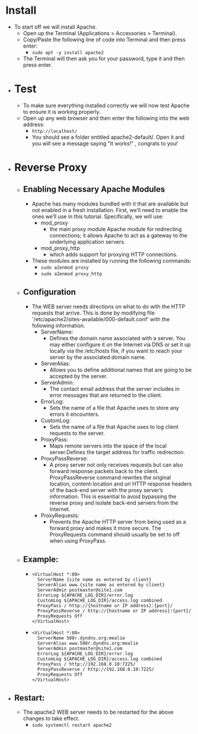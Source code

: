 # Install
- To start off we will install Apache.
	- Open up the Terminal (Applications > Accessories > Terminal).
	- Copy/Paste the following line of code into Terminal and then press enter:
		- `sudo apt -y install apache2`
	- The Terminal will then ask you for your password, type it and then press enter.
- # Test
	- To make sure everything installed correctly we will now test Apache to ensure it is working properly.
	- Open up any web browser and then enter the following into the web address:
		- `http://localhost/`
		- You should see a folder entitled apache2-default/. Open it and you will see a message saying "It works!" , congrats to you!
- # Reverse Proxy
	- ## Enabling Necessary Apache Modules
		- Apache has many modules bundled with it that are available but not enabled in a fresh installation. First, we’ll need to enable the ones we’ll use in this tutorial.  Specifically, we will use:
			- mod_proxy
				- the main proxy module Apache module for redirecting connections; it allows Apache to act as a gateway to the underlying application servers.
			- mod_proxy_http
				- which adds support for proxying HTTP connections.
		- These modules are installed by running the following commands:
			- `sudo a2enmod proxy`
			- `sudo a2enmod proxy_http`
	- ## Configuration
		- The WEB server needs directions on what to do with the HTTP requests that arrive.  This is done by modifying file '/etc/apache2/sites-available/000-default.conf' with the following information.
			- ServerName:
				- Defines the domain name associated with a server. You may either configure it on the Internet via DNS or set it up locally via the /etc/hosts file, if you want to reach your server by the associated domain name.
			- ServerAlias:
				- Allows you to define additional names that are going to be accepted by the server.
			- ServerAdmin:
				- The contact email address that the server includes in error messages that are returned to the client.
			- ErrorLog:
				- Sets the name of a file that Apache uses to store any errors it encounters.
			- CustomLog:
				- Sets the name of a file that Apache uses to log client requests to the server.
			- ProxyPass:
				- Maps remote servers into the space of the local server.Defines the target address for traffic redirection.
			- ProxyPassReverse:
				- A proxy server not only receives requests but can also forward response packets back to the client. ProxyPassReverse command rewrites the original location, content-location and uri HTTP response headers of the back-end server with the proxy server’s information. This is essential to avoid bypassing the reverse proxy and isolate back-end servers from the Internet.
			- ProxyRequests:
				- Prevents the Apache HTTP server from being used as a forward proxy and makes it more secure. The ProxyRequests command should usually be set to off when using ProxyPass.
	- ## Example:
		- ```
		  <VirtualHost *:80>
		  	ServerName {site name as entered by client}
		  	ServerAlias www.{site name as entered by client}
		  	ServerAdmin postmaster@site1.com
		  	ErrorLog ${APACHE_LOG_DIR}/error.log
		  	CustomLog ${APACHE_LOG_DIR}/access.log combined
		  	ProxyPass / http://{hostname or IP address}:{port}/
		  	ProxyPassReverse / http://{hostname or IP address}:{port}/
		  	ProxyRequests Off
		  </VirtualHost>
		  ```
		- ```
		  <VirtualHost *:80>
		  	ServerName 508r.dyndns.org:mealie
		  	ServerAlias www.508r.dyndns.org:mealie
		  	ServerAdmin postmaster@site1.com
		  	ErrorLog ${APACHE_LOG_DIR}/error.log
		  	CustomLog ${APACHE_LOG_DIR}/access.log combined
		  	ProxyPass / http://192.168.0.10:7225/
		  	ProxyPassReverse / http://192.168.0.10:7225/
		  	ProxyRequests Off
		  </VirtualHost>
		  ```
- ## Restart:
	- The apache2 WEB server needs to be restarted for the above changes to take effect.
		- `sudo systemctl restart apache2`